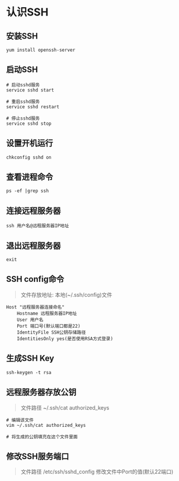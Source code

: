 # 认识SSH

## 安装SSH

```
yum install openssh-server
```

## 启动SSH

```
# 启动sshd服务
service sshd start

# 重启sshd服务
service sshd restart

# 停止sshd服务
service sshd stop
```

## 设置开机运行

```
chkconfig sshd on
```

## 查看进程命令

```
ps -ef |grep ssh
```

## 连接远程服务器

```
ssh 用户名@远程服务器IP地址
```

## 退出远程服务器

```
exit
```

## SSH config命令

> 文件存放地址: 本地(~/.ssh/config)文件

```
Host "远程服务器连接命名"
    Hostname 远程服务器IP地址
    User 用户名
    Port 端口号(默认端口都是22)
    IdentityFile SSH公钥存储路径
    IdentitiesOnly yes(是否使用RSA方式登录)
```

## 生成SSH Key

```
ssh-keygen -t rsa
```

## 远程服务器存放公钥

> 文件路径 ~/.ssh/cat authorized_keys
```
# 编辑该文件
vim ~/.ssh/cat authorized_keys

# 将生成的公钥填充在这个文件里面
```

## 修改SSH服务端口

> 文件路径 /etc/ssh/sshd_config
> 修改文件中Port的值(默认22端口)